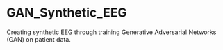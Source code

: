 # GAN_Synthetic_EEG
Creating synthetic EEG through training Generative Adversarial Networks (GAN) on patient data. 
